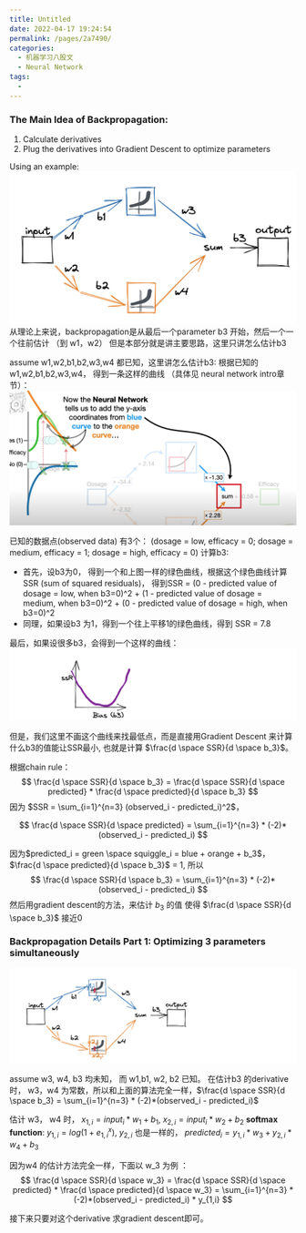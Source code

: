 ```yaml
---
title: Untitled
date: 2022-04-17 19:24:54
permalink: /pages/2a7490/
categories:
  - 机器学习八股文
  - Neural Network
tags:
  - 
---
```


### The Main Idea of Backpropagation:
1. Calculate derivatives
2. Plug the derivatives into Gradient Descent to optimize parameters

Using an example:
![](https://raw.githubusercontent.com/emmableu/image/master/202204171940141.png)
从理论上来说，backpropagation是从最后一个parameter b3 开始，然后一个一个往前估计 （到 w1，w2）
但是本部分就是讲主要思路，这里只讲怎么估计b3

assume w1,w2,b1,b2,w3,w4 都已知，这里讲怎么估计b3:
根据已知的w1,w2,b1,b2,w3,w4， 得到一条这样的曲线 （具体见 neural network intro章节）：
![](https://raw.githubusercontent.com/emmableu/image/master/202204110114878.png)

已知的数据点(observed data) 有3个： (dosage = low, efficacy = 0; dosage = medium, efficacy = 1; dosage = high, efficacy = 0)
计算b3:
- 首先，设b3为0， 得到一个和上图一样的绿色曲线，根据这个绿色曲线计算SSR (sum of squared residuals)， 得到SSR = (0 - predicted value of dosage = low, when b3=0)^2 + (1 - predicted value of dosage = medium, when b3=0)^2 + (0 - predicted value of dosage = high, when b3=0)^2
- 同理，如果设b3 为1，得到一个往上平移1的绿色曲线，得到 SSR = 7.8

最后，如果设很多b3，会得到一个这样的曲线：
![](https://raw.githubusercontent.com/emmableu/image/master/202204171955390.png)

 
但是，我们这里不画这个曲线来找最低点，而是直接用Gradient Descent 来计算什么b3的值能让SSR最小, 也就是计算 $\frac{d \space SSR}{d \space b_3}$。

根据chain rule：
$$
\frac{d \space SSR}{d \space b_3} = \frac{d \space SSR}{d \space predicted} *  \frac{d \space predicted}{d \space b_3} 
$$
因为 $SSR = \sum_{i=1}^{n=3} (observed_i - predicted_i)^2$，

$$
\frac{d \space SSR}{d \space predicted} = \sum_{i=1}^{n=3} * (-2)*(observed_i - predicted_i)
$$

因为$predicted_i = green \space squiggle_i = blue + orange + b_3$， $\frac{d \space predicted}{d \space b_3}$ = 1,
所以
$$
\frac{d \space SSR}{d \space b_3} = \sum_{i=1}^{n=3} * (-2)*(observed_i - predicted_i)
$$
然后用gradient descent的方法，来估计 $b_3$ 的值 使得 $\frac{d \space SSR}{d \space b_3}$ 接近0

### Backpropagation Details Part 1: Optimizing 3 parameters simultaneously
![](https://raw.githubusercontent.com/emmableu/image/master/202204172020804.png)

assume w3, w4, b3 均未知， 而 w1,b1, w2, b2 已知。
在估计b3 的derivative 时， w3，w4 为常数，所以和上面的算法完全一样，$\frac{d \space SSR}{d \space b_3} = \sum_{i=1}^{n=3} * (-2)*(observed_i - predicted_i)$ 

估计 w3， w4 时， $x_{1,i} = input_i * w_1 + b_1$,  $x_{2,i} = input_i * w_2 + b_2$
**softmax function**: $y_{1, i} = log(1 + e^x_{1,i})$, $y_{2,i}$ 也是一样的，
$predicted_i = y_{1,i}*w_3 +  y_{2,i}*w_4 + b_3$

因为w4 的估计方法完全一样，下面以 w_3 为例 ：
$$
\frac{d \space SSR}{d \space w_3} = \frac{d \space SSR}{d \space predicted} *  \frac{d \space predicted}{d \space w_3}  = \sum_{i=1}^{n=3} * (-2)*(observed_i - predicted_i) * y_{1,i}
$$

接下来只要对这个derivative 求gradient descent即可。

